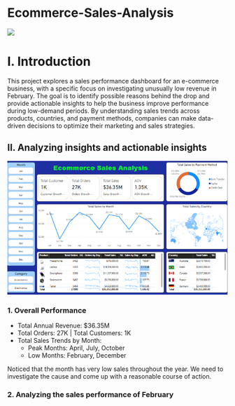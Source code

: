 # Ecommerce-Sales-Analysis
![](https://www.greengeeks.com/blog/wp-content/uploads/2016/02/sales-down.jpg)

# I. Introduction
This project explores a sales performance dashboard for an e-commerce business, with a specific focus on investigating unusually low revenue in February. The goal is to identify possible reasons behind the drop and provide actionable insights to help the business improve performance during low-demand periods. By understanding sales trends across products, countries, and payment methods, companies can make data-driven decisions to optimize their marketing and sales strategies.

## II. Analyzing insights and actionable insights
![](images/fig.1.png)

### 1. Overall Performance
- Total Annual Revenue: $36.35M
- Total Orders: 27K | Total Customers: 1K
- Total Sales Trends by Month:
  - Peak Months: April, July, October
  - Low Months: February, December

Noticed that the month has very low sales throughout the year. We need to investigate the cause and come up with a reasonable course of action.
### 2. Analyzing the sales performance of February
